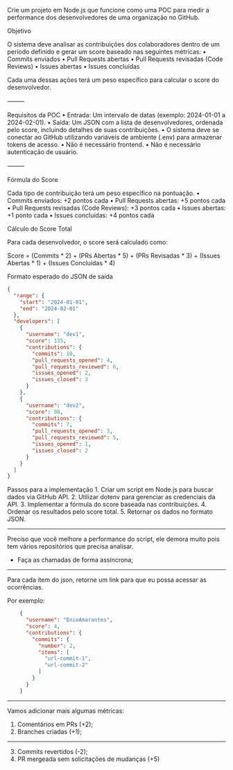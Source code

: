 Crie um projeto em Node.js que funcione como uma POC para medir a performance dos desenvolvedores de uma organização no GitHub.

Objetivo

O sistema deve analisar as contribuições dos colaboradores dentro de um período definido e gerar um score baseado nas seguintes métricas:
	•	Commits enviados
	•	Pull Requests abertas
	•	Pull Requests revisadas (Code Reviews)
	•	Issues abertas
	•	Issues concluídas

Cada uma dessas ações terá um peso específico para calcular o score do desenvolvedor.

⸻

Requisitos da POC
	•	Entrada: Um intervalo de datas (exemplo: 2024-01-01 a 2024-02-01).
	•	Saída: Um JSON com a lista de desenvolvedores, ordenada pelo score, incluindo detalhes de suas contribuições.
	•	O sistema deve se conectar ao GitHub utilizando variáveis de ambiente (.env) para armazenar tokens de acesso.
	•	Não é necessário frontend.
	•	Não é necessário autenticação de usuário.

⸻

Fórmula do Score

Cada tipo de contribuição terá um peso específico na pontuação.
	•	Commits enviados: +2 pontos cada
	•	Pull Requests abertas: +5 pontos cada
	•	Pull Requests revisadas (Code Reviews): +3 pontos cada
	•	Issues abertas: +1 ponto cada
	•	Issues concluídas: +4 pontos cada

Cálculo do Score Total

Para cada desenvolvedor, o score será calculado como:

Score = (Commits * 2) + (PRs Abertas * 5) + (PRs Revisadas * 3) + (Issues Abertas * 1) + (Issues Concluídas * 4)

Formato esperado do JSON de saída
```json
{
  "range": {
    "start": "2024-01-01",
    "end": "2024-02-01"
  },
  "developers": [
    {
      "username": "dev1",
      "score": 135,
      "contributions": {
        "commits": 10,
        "pull_requests_opened": 4,
        "pull_requests_reviewed": 6,
        "issues_opened": 2,
        "issues_closed": 3
      }
    },
    {
      "username": "dev2",
      "score": 98,
      "contributions": {
        "commits": 7,
        "pull_requests_opened": 3,
        "pull_requests_reviewed": 5,
        "issues_opened": 1,
        "issues_closed": 2
      }
    }
  ]
}
```

Passos para a implementação
	1.	Criar um script em Node.js para buscar dados via GitHub API.
	2.	Utilizar dotenv para gerenciar as credenciais da API.
	3.	Implementar a fórmula do score baseada nas contribuições.
	4.	Ordenar os resultados pelo score total.
	5.	Retornar os dados no formato JSON.


  ---

  Preciso que você melhore a performance do script, ele demora muito pois tem vários repositórios que precisa analisar.

  - Faça as chamadas de forma assíncrona;

---

Para cada ítem do json, retorne um link para que eu possa acessar as ocorrências.

Por exemplo:

```json
    {
      "username": "EnioAmarantes",
      "score": 4,
      "contributions": {
        "commits": {
          "number": 2,
          "items": [
            "url-commit-1",
            "url-commit-2"
          ]
        }
      }
    }
```

---

Vamos adicionar mais algumas métricas:

1. Comentários em PRs (+2);
2. Branches criadas (+1);

---

3. Commits revertidos (-2);
4. PR mergeada sem solicitações de mudanças (+5)